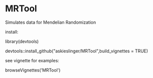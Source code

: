# MRTool
Simulates data for Mendelian Randomization

install: 

  library(devtools)
  
  devtools::install_github("askieslinger/MRTool",build_vignettes = TRUE)
  
see vignette for examples:

  browseVignettes('MRTool')

